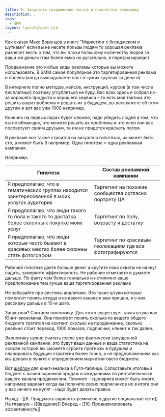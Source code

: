 ```yaml
---
title: 9. Запустить продвижение постов и просчитать экономику
description: .
tags:
  - SMM
layout: layouts/post.njk
---
```

Как сказал Макс Воронцов в книге "Маркетинг с блекджеком и шутками" если вы не несете пользы людям то хорошая реклама разнесет весть о том, что вы плохи большому количеству людей за ваши же деньги (там более емко но ругательно, я перефразировал)

Продвижение это любые виды рекламы которые вы можете использовать. В SMM самое популярное это таргетированная реклама и посевы (когда выкладываете пост в чужих группах за деньги)

В интернете полно методов, кейсов, инструкций, курсов (в том числе бесплатных) поэтому углубляться не буду. Вас всех здесь я собрал из-за хорошего продукта и хорошего сервиса – то есть моя тактика это решить ваши проблемы и решать их в будущем, вы расскажете об этом другим и вот вас уже 1000 например.

Конечно на первых порах будет сложно, надо убедить людей в том, что вы не обманщик, что можете решать их проблемы и что если они вас посоветуют своим друзьям, то им не придется краснеть потом.

В рекламе все также строится на визуале и гипотезах, их может быть сто, а может быть 3 например. Одна гипотеза = одна рекламная кампания.

Например:

| Гипотеза                                                                                       | Состав рекламной кампании                                 |
| ---------------------------------------------------------------------------------------------- | --------------------------------------------------------- |
| Я предполагаю, что в тематических группах находится заинтересованной в моих услугах аудитория  | Таргетинг на похожие сообщества согласно портрету ЦА      |
| Я предполагаю, что люди такого то пола и такого то достатка более склонны к покупке моих услуг | Таргетинг по полу, возрасту и достатку                    |
| Я предполагаю, что люди которые часто бывают в красивых местах более склонны стать фотографом  | Таргетинг по красивым геолокациям где все фотографируются |

Рабочей гипотезе даете больше денег и крутите пока охваты не начнут падать, замеряете эффективность. Не рабочие отметаете и думаете дальше. По факту чем более гениально и нетипично ваше предположение тем лучше ваша таргетированная реклама

Не забывайте про системы аналитики. Это такие штуки которые помогают понять откуда и из какого канала к вам пришли, я о них расскажу дальше в 10-м шаге.

Запустили? Считаем экономику. Для этого существует такая штука как Юнит-экономика. Она помогает понять сколько из вашего общего бюджета тратится на контент, сколько на продвижение, сколько реально стоит переход, 1000 показов, подписчик, клиент и так далее.

Экономику нужно считать после уже фактически запущенной рекламной кампании, это будут ваши данные и ваша статистика на основе которой вы сможете строить прогнозы в будущем и планировать будущие стратегии более точно, а не предположением как мы делали в пункте с определением маркетингового бюджета.

Вот [шаблон](https://docs.google.com/spreadsheets/d/18jN1fUtSZIs2m_aNLlIjFNj6LBq9rLNl0gmEFTZJf2Y/edit?usp=sharing&roistat_visit=315180) для юнит-анализа в Гугл-таблице. Сопоставьте итоговый бюджет с вашей воронкой продаж и ожиданиями по рентабельности вашего канала продвижения. Помните - сценариев может быть много, например вариант когда вы получите своих подписчиков но в итоге они у вас ничего не купят - надо будет делать правки.

Назад – [[8. Придумать варианты ремиксов в другие социальные сети]]
На главную – [[Введение]]
Вперед – [[10. Проанализировать эффективность]]
